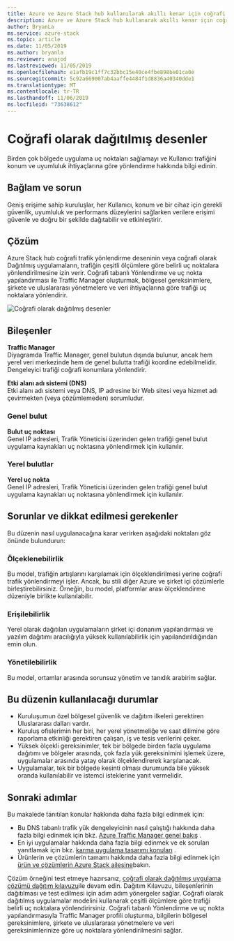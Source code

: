 ```yaml
---
title: Azure ve Azure Stack hub kullanılarak akıllı kenar için coğrafi olarak dağıtılmış uygulama deseninin.
description: Azure ve Azure Stack hub kullanarak akıllı kenar için coğrafi olarak dağıtılmış uygulama düzeniyle ilgili bilgi edinin.
author: BryanLa
ms.service: azure-stack
ms.topic: article
ms.date: 11/05/2019
ms.author: bryanla
ms.reviewer: anajod
ms.lastreviewed: 11/05/2019
ms.openlocfilehash: e1afb19c1ff7c32bbc15e40ce4fbe898be01ca0e
ms.sourcegitcommit: 5c92a669007ab4aaffe4484f1d8836a40340dde1
ms.translationtype: MT
ms.contentlocale: tr-TR
ms.lasthandoff: 11/06/2019
ms.locfileid: "73638612"
---
```

# <a name="geo-distributed-pattern"></a>Coğrafi olarak dağıtılmış desenler

Birden çok bölgede uygulama uç noktaları sağlamayı ve Kullanıcı trafiğini konum ve uyumluluk ihtiyaçlarına göre yönlendirme hakkında bilgi edinin.

## <a name="context-and-problem"></a>Bağlam ve sorun

Geniş erişime sahip kuruluşlar, her Kullanıcı, konum ve bir cihaz için gerekli güvenlik, uyumluluk ve performans düzeylerini sağlarken verilere erişimi güvenle ve doğru bir şekilde dağıtabilir ve etkinleştirir.

## <a name="solution"></a>Çözüm

Azure Stack hub coğrafi trafik yönlendirme deseninin veya coğrafi olarak Dağıtılmış uygulamaların, trafiğin çeşitli ölçümlere göre belirli uç noktalara yönlendirilmesine izin verir. Coğrafi tabanlı Yönlendirme ve uç nokta yapılandırması ile Traffic Manager oluşturmak, bölgesel gereksinimlere, şirkete ve uluslararası yönetmelere ve veri ihtiyaçlarına göre trafiği uç noktalara yönlendirir.

![Coğrafi olarak dağıtılmış desenler](media/pattern-geo-distributed/geo-distribution.png)

## <a name="components"></a>Bileşenler

**Traffic Manager**  
Diyagramda Traffic Manager, genel bulutun dışında bulunur, ancak hem yerel veri merkezinde hem de genel bulutta trafiği koordine edebilmelidir. Dengeleyici trafiği coğrafi konumlara yönlendirir.

**Etki alanı adı sistemi (DNS)**  
Etki alanı adı sistemi veya DNS, IP adresine bir Web sitesi veya hizmet adı çevirmekten (veya çözümlemeden) sorumludur.

### <a name="public-cloud"></a>Genel bulut

**Bulut uç noktası**  
Genel IP adresleri, Trafik Yöneticisi üzerinden gelen trafiği genel bulut uygulama kaynakları uç noktasına yönlendirmek için kullanılır.  

### <a name="local-clouds"></a>Yerel bulutlar

**Yerel uç nokta**  
Genel IP adresleri, Trafik Yöneticisi üzerinden gelen trafiği genel bulut uygulama kaynakları uç noktasına yönlendirmek için kullanılır.

## <a name="issues-and-considerations"></a>Sorunlar ve dikkat edilmesi gerekenler

Bu düzenin nasıl uygulanacağına karar verirken aşağıdaki noktaları göz önünde bulundurun:

### <a name="scalability"></a>Ölçeklenebilirlik

Bu model, trafiğin artışlarını karşılamak için ölçeklendirilmesi yerine coğrafi trafik yönlendirmeyi işler. Ancak, bu stili diğer Azure ve şirket içi çözümlerle birleştirebilirsiniz. Örneğin, bu model, platformlar arası ölçeklendirme düzeniyle birlikte kullanılabilir.

### <a name="availability"></a>Erişilebilirlik

Yerel olarak dağıtılan uygulamaların şirket içi donanım yapılandırması ve yazılım dağıtımı aracılığıyla yüksek kullanılabilirlik için yapılandırıldığından emin olun.

### <a name="manageability"></a>Yönetilebilirlik

Bu model, ortamlar arasında sorunsuz yönetim ve tanıdık arabirim sağlar.

## <a name="when-to-use-this-pattern"></a>Bu düzenin kullanılacağı durumlar

- Kuruluşumun özel bölgesel güvenlik ve dağıtım ilkeleri gerektiren Uluslararası dalları vardır.
- Kuruluş ofislerimin her biri, her yerel yönetmeliğe ve saat dilimine göre raporlama etkinliği gerektiren çalışan, iş ve tesis verilerini çeker.
- Yüksek ölçekli gereksinimler, tek bir bölgede birden fazla uygulama dağıtımı ve bölgeler arasında, çok fazla yük gereksinimini işlemek üzere, uygulamalar arasında yatay olarak ölçeklendirerek karşılanacak.
- Uygulamalar, tek bir bölgede kesinti olması durumunda bile yüksek oranda kullanılabilir ve istemci isteklerine yanıt vermelidir.

## <a name="next-steps"></a>Sonraki adımlar

Bu makalede tanıtılan konular hakkında daha fazla bilgi edinmek için:
- Bu DNS tabanlı trafik yük dengeleyicinin nasıl çalıştığı hakkında daha fazla bilgi edinmek için bkz. [Azure Traffic Manager genel bakış](/azure/traffic-manager/traffic-manager-overview) .
- En iyi uygulamalar hakkında daha fazla bilgi edinmek ve ek soruları yanıtlamak için bkz. [karma uygulama tasarımı konuları](overview-app-design-considerations.md) .
- Ürünlerin ve çözümlerin tamamı hakkında daha fazla bilgi edinmek için [ürün ve çözümlerin Azure Stack ailesine](/azure-stack)bakın.

Çözüm örneğini test etmeye hazırsanız, [coğrafi olarak dağıtılmış uygulama çözümü dağıtım kılavuzu](solution-deployment-guide-geo-distributed.md)ile devam edin. Dağıtım Kılavuzu, bileşenlerinin dağıtılması ve test edilmesi için adım adım yönergeler sağlar. Coğrafi olarak dağıtılmış uygulamalar modelini kullanarak çeşitli ölçümlere göre trafiği belirli uç noktalara yönlendirirsiniz. Coğrafi tabanlı Yönlendirme ve uç nokta yapılandırmasıyla Traffic Manager profili oluşturma, bilgilerin bölgesel gereksinimlere, şirkete ve uluslararası yönetmelere ve veri gereksinimlerinize göre uç noktalara yönlendirilmesini sağlar.